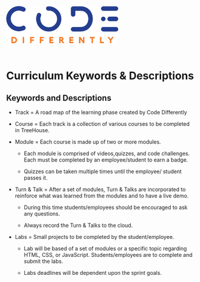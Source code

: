 <img src="../assets/code-diff-logo.png" style="width:300px; height: auto; margin-bottom: 2em;">

# Curriculum Keywords & Descriptions

## Keywords and Descriptions

- Track = A road map of the learning phase created by Code Differently

- Course = Each track is a collection of various courses to be completed in TreeHouse.

- Module = Each course is made up of two or more modules.

    - Each module is comprised of videos,quizzes, and code challenges. Each must be completed by an employee/student to earn a badge. 

    - Quizzes can be taken multiple times until the employee/ student passes it. 

    
- Turn & Talk = After a set of modules, Turn & Talks are incorporated to reinforce what was learned from the modules and to have a live demo.

    - During this time students/employees should be encouraged to ask any questions. 

    - Always record the Turn & Talks to the cloud.

- Labs = Small projects to be completed by the student/employee. 

    - Lab will be based of a set of modules or a specific topic regarding HTML, CSS, or JavaScript. Students/employees are to complete and submit the labs.

    - Labs deadlines will be dependent upon the sprint goals. 
